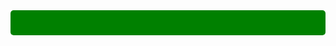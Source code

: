 <a href="https://drive.google.com/drive/u/0/folders/1-83A6KA4iAWpChV25BayLei4rN7RB-2i" style="text-decoration: none;">
  <div style="background-color: green; color: green; padding: 10px 20px; text-align: center; border-radius: 5px; font-size: 16px;">
    Repositorio Drive
  </div>
</a>

